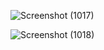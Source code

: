 ![Screenshot (1017)](https://github.com/vaishnaviie/hotel-listing/assets/75312513/70264378-c05a-46e0-931a-6f59b6eead35)

![Screenshot (1018)](https://github.com/vaishnaviie/hotel-listing/assets/75312513/43589bff-e3f9-4e7d-a0d8-901aefc803e9)

